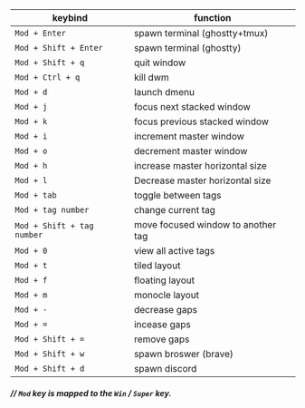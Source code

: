 |        keybind             |                 function                 |
| -------------------------- | ---------------------------------------- |
| `Mod + Enter`              | spawn terminal (ghostty+tmux)            |
| `Mod + Shift + Enter`      | spawn terminal (ghostty)                 |
| `Mod + Shift + q`          | quit window                              |
| `Mod + Ctrl + q`           | kill dwm                                 |
| `Mod + d`                  | launch dmenu                             |
| `Mod + j`                  | focus next stacked window                |
| `Mod + k`                  | focus previous stacked window            |
| `Mod + i`                  | increment master window                  |
| `Mod + o`                  | decrement master window                  |
| `Mod + h`                  | increase master horizontal size          |
| `Mod + l`                  | Decrease master horizontal size          |
| `Mod + tab`                | toggle between tags                      |
| `Mod + tag number`         | change current tag                       |
| `Mod + Shift + tag number` | move focused window to another tag       |
| `Mod + 0`                  | view all active tags                     |
| `Mod + t`                  | tiled layout                             |
| `Mod + f`                  | floating layout                          |
| `Mod + m`                  | monocle layout                           |
| `Mod + -`                  | decrease gaps                            |
| `Mod + =`                  | incease gaps                             |
| `Mod + Shift + =`          | remove gaps                              |
| `Mod + Shift + w`          | spawn broswer (brave)                    |
| `Mod + Shift + d`          | spawn discord                            |

##### // `Mod` key is mapped to the `Win` / `Super` key.
